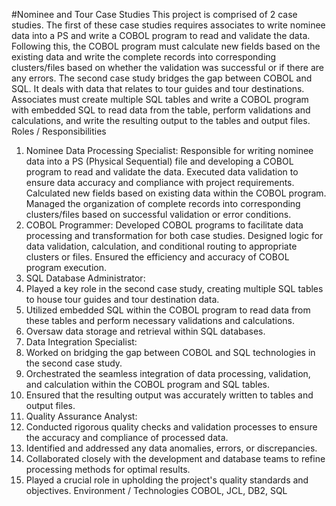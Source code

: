#Nominee and Tour Case Studies
This project is comprised of 2 case studies. The first of these case studies requires associates to write nominee data into a PS and write a
COBOL program to read and validate the data. Following this, the COBOL program must calculate new fields based on the existing data
and write the complete records into corresponding clusters/files based on whether the validation was successful or if there are any errors.
The second case study bridges the gap between COBOL and SQL. It deals with data that relates to tour guides and tour
destinations. Associates must create multiple SQL tables and write a COBOL program with embedded SQL to read data from the table,
perform validations and calculations, and write the resulting output to the tables and output files.
Roles / Responsibilities
1. Nominee Data Processing Specialist:
Responsible for writing nominee data into a PS (Physical Sequential) file and developing a COBOL
program to read and validate the data.
Executed data validation to ensure data accuracy and compliance with project requirements.
Calculated new fields based on existing data within the COBOL program.
Managed the organization of complete records into corresponding clusters/files based on successful
validation or error conditions.
2. COBOL Programmer:
Developed COBOL programs to facilitate data processing and transformation for both case studies.
Designed logic for data validation, calculation, and conditional routing to appropriate clusters or files.
Ensured the efficiency and accuracy of COBOL program execution.
1. SQL Database Administrator:
1. Played a key role in the second case study, creating multiple SQL tables to house tour guides and
tour destination data.
2. Utilized embedded SQL within the COBOL program to read data from these tables and perform
necessary validations and calculations.
3. Oversaw data storage and retrieval within SQL databases.
2. Data Integration Specialist:
1. Worked on bridging the gap between COBOL and SQL technologies in the second case study.
2. Orchestrated the seamless integration of data processing, validation, and calculation within the
COBOL program and SQL tables.
3. Ensured that the resulting output was accurately written to tables and output files.
3. Quality Assurance Analyst:
1. Conducted rigorous quality checks and validation processes to ensure the accuracy and compliance
of processed data.
2. Identified and addressed any data anomalies, errors, or discrepancies.
3. Collaborated closely with the development and database teams to refine processing methods for
optimal results.
4. Played a crucial role in upholding the project's quality standards and objectives.
Environment / Technologies
COBOL, JCL, DB2, SQL
